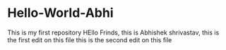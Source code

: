 # Hello-World-Abhi
This is my first repository
HEllo Frinds, this is Abhishek shrivastav, this is the first edit on this file
this is the second edit on this file
